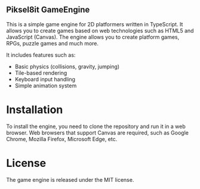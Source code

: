 ## Piksel8it GameEngine

This is a simple game engine for 2D platformers written in TypeScript. It allows you to create games based on web technologies such as HTML5 and JavaScript (Canvas). The engine allows you to create platform games, RPGs, puzzle games and much more.

It includes features such as:

- Basic physics (collisions, gravity, jumping)
- Tile-based rendering
- Keyboard input handling
- Simple animation system

# Installation
To install the engine, you need to clone the repository and run it in a web browser. Web browsers that support Canvas are required, such as Google Chrome, Mozilla Firefox, Microsoft Edge, etc.

# License
The game engine is released under the MIT license.